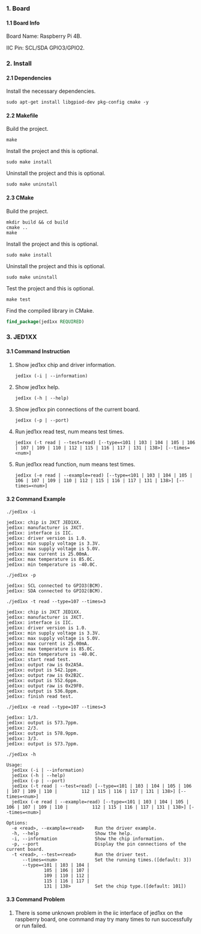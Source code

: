 ### 1. Board

#### 1.1 Board Info

Board Name: Raspberry Pi 4B.

IIC Pin: SCL/SDA GPIO3/GPIO2.

### 2. Install

#### 2.1 Dependencies

Install the necessary dependencies.

```shell
sudo apt-get install libgpiod-dev pkg-config cmake -y
```

#### 2.2 Makefile

Build the project.

```shell
make
```

Install the project and this is optional.

```shell
sudo make install
```

Uninstall the project and this is optional.

```shell
sudo make uninstall
```

#### 2.3 CMake

Build the project.

```shell
mkdir build && cd build 
cmake .. 
make
```

Install the project and this is optional.

```shell
sudo make install
```

Uninstall the project and this is optional.

```shell
sudo make uninstall
```

Test the project and this is optional.

```shell
make test
```

Find the compiled library in CMake. 

```cmake
find_package(jed1xx REQUIRED)
```

### 3. JED1XX

#### 3.1 Command Instruction

1. Show jed1xx chip and driver information.

   ```shell
   jed1xx (-i | --information)
   ```

2. Show jed1xx help.

   ```shell
   jed1xx (-h | --help)
   ```

3. Show jed1xx pin connections of the current board.

   ```shell
   jed1xx (-p | --port)
   ```

4. Run jed1xx read test, num means test times.

   ```shell
   jed1xx (-t read | --test=read) [--type=<101 | 103 | 104 | 105 | 106 | 107 | 109 | 110 | 112 | 115 | 116 | 117 | 131 | 138>] [--times=<num>]
   ```

5. Run jed1xx read function, num means test times.

   ```shell
   jed1xx (-e read | --example=read) [--type=<101 | 103 | 104 | 105 | 106 | 107 | 109 | 110 | 112 | 115 | 116 | 117 | 131 | 138>] [--times=<num>]
   ```

#### 3.2 Command Example

```shell
./jed1xx -i

jed1xx: chip is JXCT JED1XX.
jed1xx: manufacturer is JXCT.
jed1xx: interface is IIC.
jed1xx: driver version is 1.0.
jed1xx: min supply voltage is 3.3V.
jed1xx: max supply voltage is 5.0V.
jed1xx: max current is 25.00mA.
jed1xx: max temperature is 85.0C.
jed1xx: min temperature is -40.0C.
```

```shell
./jed1xx -p

jed1xx: SCL connected to GPIO3(BCM).
jed1xx: SDA connected to GPIO2(BCM).
```

```shell
./jed1xx -t read --type=107 --times=3

jed1xx: chip is JXCT JED1XX.
jed1xx: manufacturer is JXCT.
jed1xx: interface is IIC.
jed1xx: driver version is 1.0.
jed1xx: min supply voltage is 3.3V.
jed1xx: max supply voltage is 5.0V.
jed1xx: max current is 25.00mA.
jed1xx: max temperature is 85.0C.
jed1xx: min temperature is -40.0C.
jed1xx: start read test.
jed1xx: output raw is 0x2A5A.
jed1xx: output is 542.1ppm.
jed1xx: output raw is 0x2B2C.
jed1xx: output is 552.6ppm.
jed1xx: output raw is 0x29F0.
jed1xx: output is 536.8ppm.
jed1xx: finish read test.
```

```shell
./jed1xx -e read --type=107 --times=3

jed1xx: 1/3.
jed1xx: output is 573.7ppm.
jed1xx: 2/3.
jed1xx: output is 578.9ppm.
jed1xx: 3/3.
jed1xx: output is 573.7ppm.
```

```shell
./jed1xx -h

Usage:
  jed1xx (-i | --information)
  jed1xx (-h | --help)
  jed1xx (-p | --port)
  jed1xx (-t read | --test=read) [--type=<101 | 103 | 104 | 105 | 106 | 107 | 109 | 110 |         112 | 115 | 116 | 117 | 131 | 138>] [--times=<num>]
  jed1xx (-e read | --example=read) [--type=<101 | 103 | 104 | 105 | 106 | 107 | 109 | 110 |         112 | 115 | 116 | 117 | 131 | 138>] [--times=<num>]

Options:
  -e <read>, --example=<read>    Run the driver example.
  -h, --help                     Show the help.
  -i, --information              Show the chip information.
  -p, --port                     Display the pin connections of the current board.
  -t <read>, --test=<read>       Run the driver test.
      --times=<num>              Set the running times.([default: 3])
      --type=<101 | 103 | 104 |
              105 | 106 | 107 |
              109 | 110 | 112 |
              115 | 116 | 117 |
              131 | 138>         Set the chip type.([default: 101])
```

#### 3.3 Command Problem

1. There is some unknown problem in the iic interface of jed1xx on the raspberry board, one command may try many times to run successfully or run failed.
